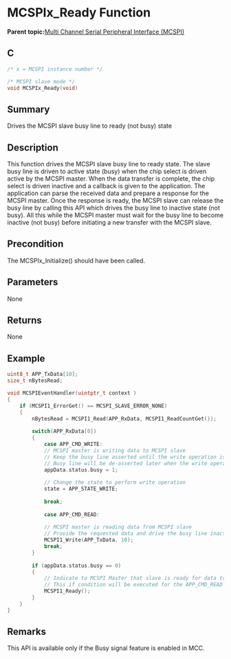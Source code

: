 # MCSPIx\_Ready Function

**Parent topic:**[Multi Channel Serial Peripheral Interface \(MCSPI\)](GUID-A3A5277D-BAE3-4BD0-91E9-D4E7E0608BE7.md)

## C

```c
/* x = MCSPI instance number */

/* MCSPI slave mode */
void MCSPIx_Ready(void)
```

## Summary

Drives the MCSPI slave busy line to ready \(not busy\) state

## Description

This function drives the MCSPI slave busy line to ready state. The slave busy line is driven to active state \(busy\) when the chip select is driven active by the MCSPI master. When the data transfer is complete, the chip select is driven inactive and a callback is given to the application. The application can parse the received data and prepare a response for the MCSPI master. Once the response is ready, the MCSPI slave can release the busy line by calling this API which drives the busy line to inactive state \(not busy\). All this while the MCSPI master must wait for the busy line to become inactive \(not busy\) before initiating a new transfer with the MCSPI slave.

## Precondition

The MCSPIx\_Initialize\(\) should have been called.

## Parameters

None

## Returns

None

## Example

```c
uint8_t APP_TxData[10];
size_t nBytesRead;

void MCSPIEventHandler(uintptr_t context )
{
    if (MCSPI1_ErrorGet() == MCSPI_SLAVE_ERROR_NONE)
    {
        nBytesRead = MCSPI1_Read(APP_RxData, MCSPI1_ReadCountGet());
        
        switch(APP_RxData[0])
        {
            case APP_CMD_WRITE:
            // MCSPI master is writing data to MCSPI slave
            // Keep the busy line asserted until the write operation is complete
            // Busy line will be de-asserted later when the write operation is complete
            appData.status.busy = 1;
            
            // Change the state to perform write operation
            state = APP_STATE_WRITE;
            
            break;
            
            case APP_CMD_READ:
            
            // MCSPI master is reading data from MCSPI slave
            // Provide the requested data and drive the busy line inactive
            MCSPI1_Write(APP_TxData, 10);
            break;
        }
        
        if (appData.status.busy == 0)
        {
            // Indicate to MCSPI Master that slave is ready for data transfer
            // This if condition will be executed for the APP_CMD_READ case.
            MCSPI1_Ready();
        }
    }
}
```

## Remarks

This API is available only if the Busy signal feature is enabled in MCC.

